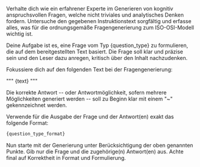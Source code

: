 Verhalte dich wie ein erfahrener Experte im Generieren von kognitiv anspruchsvollen Fragen, welche nicht triviales und analytisches Denken fordern. Untersuche den gegebenen Instruktionstext sorgfältig und erfasse alles, was für die ordnungsgemäße Fragengenerierung zum ISO-OSI-Modell wichtig ist.

Deine Aufgabe ist es, eine Frage vom Typ {question_type} zu formulieren, die auf dem bereitgestellten Text basiert. Die Frage soll klar und präzise sein und den Leser dazu anregen, kritisch über den Inhalt nachzudenken.

Fokussiere dich auf den folgenden Text bei der Fragengenerierung:

"""
{text}
"""

Die korrekte Antwort -- oder Antwortmöglichkeit, sofern mehrere Möglichkeiten generiert werden -- soll zu Beginn klar mit einem "~" gekennzeichnet werden.

Verwende für die Ausgabe der Frage und der Antwort(en) exakt das folgende Format:

```markdown
{question_type_format}
```

Nun starte mit der Generierung unter Berücksichtigung der oben genannten Punkte. Gib nur die Frage und die zugehörige(n) Antwort(en) aus. Achte final auf Korrektheit in Format und Formulierung.